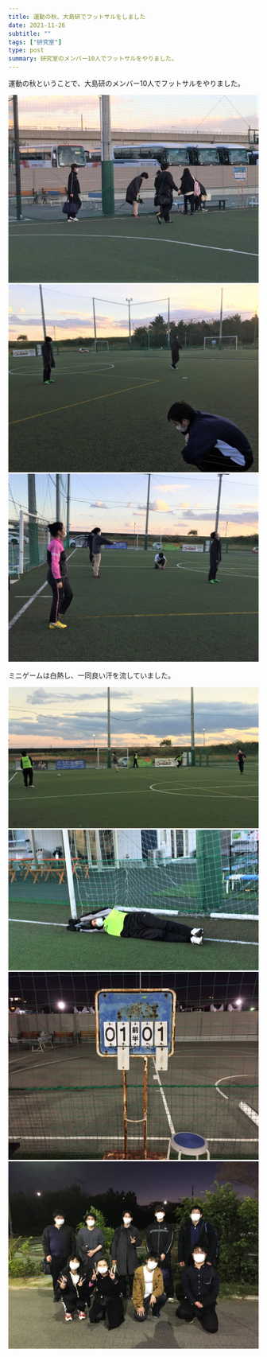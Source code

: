 ```yaml
---
title: 運動の秋、大島研でフットサルをしました
date: 2021-11-26
subtitle: ""
tags: ["研究室"]
type: post
summary: 研究室のメンバー10人でフットサルをやりました。
---
```


運動の秋ということで、大島研のメンバー10人でフットサルをやりました。

![](img0.jpg)
![](img2.jpg)
![](img3.jpg)

ミニゲームは白熱し、一同良い汗を流していました。

![](img4.jpg)
![](img1.jpg)
![](img5.jpg)
![](img6.jpg)
  



<!-- 1. 論文採録バージョン -->
<!-- [第一著者]さんの論文が「[学会フルネーム]」に採録されました。 -->

<!-- [公式Webページ](学会公式ページTopのURL) -->


<!-- 書誌情報。書式はPublicationsを参考。変にコードブロックとかで囲まなくてOK -->


<!-- [年月日]に発表予定 -->



<!-- 2. 論文発表済みバージョン -->
<!-- [第一著者]さんが「[学会フルネーム]」で発表しました。 -->

<!-- [公式Webページ](学会公式ページTopのURL) -->


<!-- 書誌情報。書式はPublicationsを参考。変にコードブロックとかで囲まなくてOK -->


<!-- 3. 論文受賞バージョン -->
<!-- [第一著者]さんの論文が「[学会フルネーム]」で「[受賞名]」を受賞しました -->

<!-- [公式Webページ](学会公式ページTopのURL) -->


<!-- 書誌情報。書式はPublicationsを参考。変にコードブロックとかで囲まなくてOK -->

<!-- 同学会複数名の場合は並べて良い感じにして -->